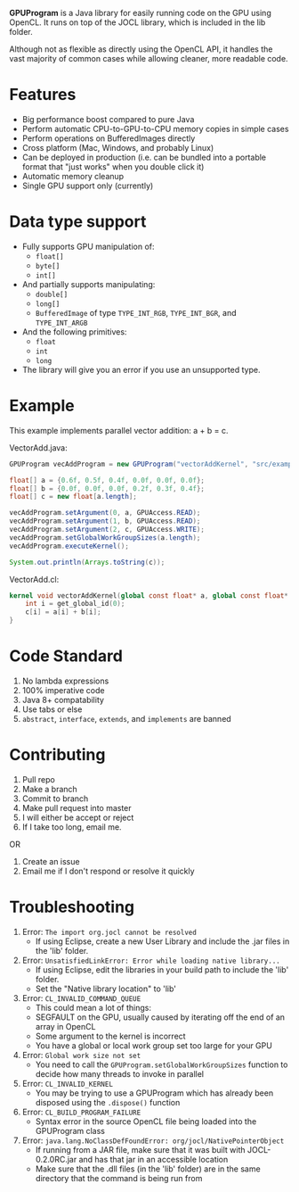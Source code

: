 **GPUProgram** is a Java library for easily running code on the GPU using OpenCL.
It runs on top of the JOCL library, which is included in the lib folder.

Although not as flexible as directly using the OpenCL API, it handles the vast majority
of common cases while allowing cleaner, more readable code.

# Features

- Big performance boost compared to pure Java
- Perform automatic CPU-to-GPU-to-CPU memory copies in simple cases
- Perform operations on BufferedImages directly
- Cross platform (Mac, Windows, and probably Linux)
- Can be deployed in production (i.e. can be bundled into a portable format that "just works" when you double click it)
- Automatic memory cleanup
- Single GPU support only (currently)

# Data type support

- Fully supports GPU manipulation of:
    - `float[]`
	- `byte[]`
	- `int[]`
- And partially supports manipulating:
    - `double[]`
	- `long[]`
	- `BufferedImage` of type `TYPE_INT_RGB`, `TYPE_INT_BGR`, and `TYPE_INT_ARGB`
- And the following primitives:
    - `float`
	- `int`
	- `long`
- The library will give you an error if you use an unsupported type.

# Example

This example implements parallel vector addition: a + b = c.

VectorAdd.java:
```java
GPUProgram vecAddProgram = new GPUProgram("vectorAddKernel", "src/examples/VectorAdd.cl");

float[] a = {0.6f, 0.5f, 0.4f, 0.0f, 0.0f, 0.0f};
float[] b = {0.0f, 0.0f, 0.0f, 0.2f, 0.3f, 0.4f};
float[] c = new float[a.length];

vecAddProgram.setArgument(0, a, GPUAccess.READ);
vecAddProgram.setArgument(1, b, GPUAccess.READ);
vecAddProgram.setArgument(2, c, GPUAccess.WRITE);
vecAddProgram.setGlobalWorkGroupSizes(a.length);
vecAddProgram.executeKernel();

System.out.println(Arrays.toString(c));
```

VectorAdd.cl:
```opencl
kernel void vectorAddKernel(global const float* a, global const float* b, global float* c) {
	int i = get_global_id(0);
	c[i] = a[i] + b[i];
}
```

# Code Standard

1. No lambda expressions
1. 100% imperative code
1. Java 8+ compatability
1. Use tabs or else
1. `abstract`, `interface`, `extends`, and `implements` are banned

# Contributing

1. Pull repo
1. Make a branch
1. Commit to branch
1. Make pull request into master
1. I will either be accept or reject
1. If I take too long, email me.

OR

1. Create an issue
1. Email me if I don't respond or resolve it quickly

# Troubleshooting

1. Error: `The import org.jocl cannot be resolved`
    - If using Eclipse, create a new User Library and include the .jar files in the 'lib' folder.
1. Error: `UnsatisfiedLinkError: Error while loading native library...`
    - If using Eclipse, edit the libraries in your build path to include the 'lib' folder.
	- Set the "Native library location" to 'lib'
1. Error: `CL_INVALID_COMMAND_QUEUE`
	- This could mean a lot of things:
	- SEGFAULT on the GPU, usually caused by iterating off the end of an array in OpenCL
	- Some argument to the kernel is incorrect
	- You have a global or local work group set too large for your GPU
1. Error: `Global work size not set`
    - You need to call the `GPUProgram.setGlobalWorkGroupSizes` function to decide how many threads to invoke in parallel
1. Error: `CL_INVALID_KERNEL`
    - You may be trying to use a GPUProgram which has already been disposed using the `.dispose()` function
1. Error: `CL_BUILD_PROGRAM_FAILURE`
    - Syntax error in the source OpenCL file being loaded into the GPUProgram class
1. Error: `java.lang.NoClassDefFoundError: org/jocl/NativePointerObject`
	- If running from a JAR file, make sure that it was built with JOCL-0.2.0RC.jar and has that jar in an accessible location
	- Make sure that the .dll files (in the 'lib' folder) are in the same directory that the command is being run from